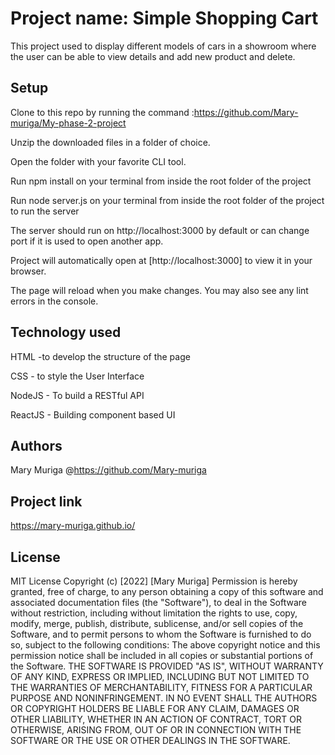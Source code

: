 # Project name: Simple Shopping Cart
This project used to display different models of cars in  a showroom where the user can be able to view details and add new product and delete. 


## Setup

Clone to this repo by running the command :https://github.com/Mary-muriga/My-phase-2-project

Unzip the downloaded files in a folder of choice.

Open the folder with your favorite CLI tool.

Run npm install on your terminal from inside the root folder of the project

Run node server.js on your terminal from inside the root folder of the project to run the server

The server should run on http://localhost:3000 by default or can change port if it is used to open another app.

Project will  automatically open at 
[http://localhost:3000] to view it in your browser.

The page will reload when you make changes.
You may also see any lint errors in the console.



## Technology used 

HTML -to develop the structure of the page

CSS - to style the User Interface

NodeJS - To build a RESTful API

ReactJS - Building component based UI



## Authors

Mary Muriga
@https://github.com/Mary-muriga

## Project link

https://mary-muriga.github.io/

## License

MIT License Copyright (c) [2022] [Mary Muriga] Permission is hereby granted, free of charge, to any person obtaining a copy of this software and associated documentation files (the "Software"), to deal in the Software without restriction, including without limitation the rights to use, copy, modify, merge, publish, distribute, sublicense, and/or sell copies of the Software, and to permit persons to whom the Software is furnished to do so, subject to the following conditions: The above copyright notice and this permission notice shall be included in all copies or substantial portions of the Software. THE SOFTWARE IS PROVIDED "AS IS", WITHOUT WARRANTY OF ANY KIND, EXPRESS OR IMPLIED, INCLUDING BUT NOT LIMITED TO THE WARRANTIES OF MERCHANTABILITY, FITNESS FOR A PARTICULAR PURPOSE AND NONINFRINGEMENT. IN NO EVENT SHALL THE AUTHORS OR COPYRIGHT HOLDERS BE LIABLE FOR ANY CLAIM, DAMAGES OR OTHER LIABILITY, WHETHER IN AN ACTION OF CONTRACT, TORT OR OTHERWISE, ARISING FROM, OUT OF OR IN CONNECTION WITH THE SOFTWARE OR THE USE OR OTHER DEALINGS IN THE SOFTWARE.








